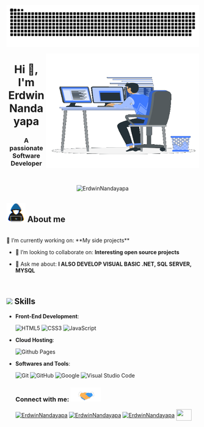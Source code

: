 ![MasterHead](./grid-snake.svg)

<p align="center"> 
<img align="right" top="500" height="300" width="400" alt="GIF" src="https://github.com/ErdwinNandayapa/ErdwinNandayapa/blob/main/image/Right_Side.gif"></p>

<h1 align="center">Hi 👋, I'm Erdwin Nandayapa</h1>
<h3 align="center">A passionate Software Developer</h3>
<br>
<p align="center"> <img src="https://komarev.com/ghpvc/?username=ErdwinNandayapa&label=Profile%20views&color=0e75b6&style=flat" alt="ErdwinNandayapa" /> </p>

## <picture><img src = "https://github.com/ErdwinNandayapa/ErdwinNandayapa/blob/main/image/about_me.gif" width = "50" /></picture> **About me**

<br>
🔭 I’m currently working on: **My side projects**

- 👯 I’m looking to collaborate on: **Interesting open source projects**

- 💬 Ask me about: **I ALSO DEVELOP VISUAL BASIC .NET, SQL SERVER, MYSQL**

  <br>

## <img src="https://media2.giphy.com/media/QssGEmpkyEOhBCb7e1/giphy.gif?cid=ecf05e47a0n3gi1bfqntqmob8g9aid1oyj2wr3ds3mg700bl&rid=giphy.gif" width ="25"><b> Skills</b>

- **Front-End Development**:

  ![HTML5](https://img.shields.io/badge/HTML5%20-%23E34F26.svg?style=for-the-badge&logo=html5&logoColor=white)
  ![CSS3](https://img.shields.io/badge/CSS%20-%231572B6.svg?style=for-the-badge&logo=css3&logoColor=white)
  ![JavaScript](https://img.shields.io/badge/JavaScript%20-%23F7DF1E.svg?style=for-the-badge&logo=javascript&logoColor=black)

- **Cloud Hosting**:

  ![Github Pages](https://img.shields.io/badge/GitHub%20Pages-%23327FC7.svg?style=for-the-badge&logo=github&logoColor=white)

- **Softwares and Tools**:

  ![Git](https://img.shields.io/badge/git-%23F05033.svg?style=for-the-badge&logo=git&logoColor=white)
  ![GitHub](https://img.shields.io/badge/github-%23121011.svg?style=for-the-badge&logo=github&logoColor=white)
  ![Google](https://img.shields.io/badge/google-%234285F4.svg?style=for-the-badge&logo=google&logoColor=white)
  ![Visual Studio Code](https://img.shields.io/badge/Visual%20Studio%20Code-0078d7.svg?style=for-the-badge&logo=visual-studio-code&logoColor=white)

    <h3 align="left">Connect with me: <img src="https://github.com/ErdwinNandayapa/ErdwinNandayapa/blob/main/image/handshake.gif" width ="80">
  <br></h3>
  <p align="left">
  <a href="https://twitter.com/nandayapaerdwin" target="blank"><img align="center" src="https://raw.githubusercontent.com/rahuldkjain/github-profile-readme-generator/master/src/images/icons/Social/twitter.svg" alt="ErdwinNandayapa" height="30" width="40" /></a>
  <a href="https://www.linkedin.com/in/erdwin-nandayapa-307251103/" target="blank"><img align="center" src="https://raw.githubusercontent.com/rahuldkjain/github-profile-readme-generator/master/src/images/icons/Social/linked-in-alt.svg" alt="ErdwinNandayapa" height="30" width="40" /></a>
  <a href="https://www.instagram.com/3rdwin12/?igsh=MXBpbTYxb3pscTg0Nw%3D%3D&utm_source=qr" target="blank"><img align="center" src="https://raw.githubusercontent.com/rahuldkjain/github-profile-readme-generator/master/src/images/icons/Social/instagram.svg" alt="ErdwinNandayapa" height="30" width="40" /></a>
  <a href="mailto:nandayapaerdwin956@gmail.com" target="_blank">
  <img src="https://seeklogo.com/images/G/gmail-new-2020-logo-32DBE11BB4-seeklogo.com.png" t=mail align="center" height="30" width="40"  />
  </a>

</p>
